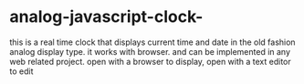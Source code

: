 # analog-javascript-clock-
this is a real time clock that displays current time and date in the old fashion analog display type. it works with browser. and can be implemented in any web related project. 
open with a browser to display,
open with a text editor to edit
